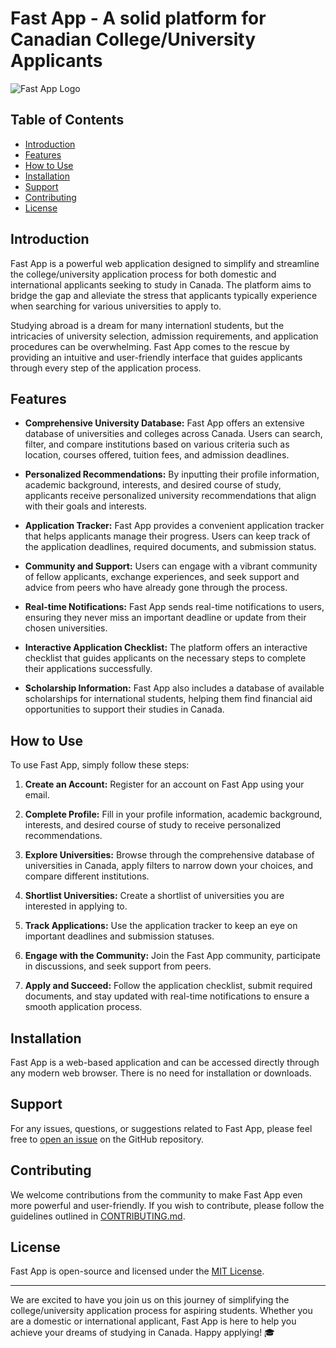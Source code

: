 # Fast App - A solid platform for Canadian College/University Applicants

![Fast App Logo](logo.png)

## Table of Contents
- [Introduction](#introduction)
- [Features](#features)
- [How to Use](#how-to-use)
- [Installation](#installation)
- [Support](#support)
- [Contributing](#contributing)
- [License](#license)

## Introduction

Fast App is a powerful web application designed to simplify and streamline the college/university application process for both domestic and international applicants seeking to study in Canada. The platform aims to bridge the gap and alleviate the stress that applicants typically experience when searching for various universities to apply to.

Studying abroad is a dream for many internationl students, but the intricacies of university selection, admission requirements, and application procedures can be overwhelming. Fast App comes to the rescue by providing an intuitive and user-friendly interface that guides applicants through every step of the application process.

## Features

- **Comprehensive University Database:** Fast App offers an extensive database of universities and colleges across Canada. Users can search, filter, and compare institutions based on various criteria such as location, courses offered, tuition fees, and admission deadlines.

- **Personalized Recommendations:** By inputting their profile information, academic background, interests, and desired course of study, applicants receive personalized university recommendations that align with their goals and interests.

- **Application Tracker:** Fast App provides a convenient application tracker that helps applicants manage their progress. Users can keep track of the application deadlines, required documents, and submission status.

- **Community and Support:** Users can engage with a vibrant community of fellow applicants, exchange experiences, and seek support and advice from peers who have already gone through the process.

- **Real-time Notifications:** Fast App sends real-time notifications to users, ensuring they never miss an important deadline or update from their chosen universities.

- **Interactive Application Checklist:** The platform offers an interactive checklist that guides applicants on the necessary steps to complete their applications successfully.

- **Scholarship Information:** Fast App also includes a database of available scholarships for international students, helping them find financial aid opportunities to support their studies in Canada.

## How to Use

To use Fast App, simply follow these steps:

1. **Create an Account:** Register for an account on Fast App using your email.

2. **Complete Profile:** Fill in your profile information, academic background, interests, and desired course of study to receive personalized recommendations.

3. **Explore Universities:** Browse through the comprehensive database of universities in Canada, apply filters to narrow down your choices, and compare different institutions.

4. **Shortlist Universities:** Create a shortlist of universities you are interested in applying to.

5. **Track Applications:** Use the application tracker to keep an eye on important deadlines and submission statuses.

6. **Engage with the Community:** Join the Fast App community, participate in discussions, and seek support from peers.

7. **Apply and Succeed:** Follow the application checklist, submit required documents, and stay updated with real-time notifications to ensure a smooth application process.

## Installation

Fast App is a web-based application and can be accessed directly through any modern web browser. There is no need for installation or downloads.

## Support

For any issues, questions, or suggestions related to Fast App, please feel free to [open an issue](link-to-issues) on the GitHub repository.

## Contributing

We welcome contributions from the community to make Fast App even more powerful and user-friendly. If you wish to contribute, please follow the guidelines outlined in [CONTRIBUTING.md](link-to-contributing).

## License

Fast App is open-source and licensed under the [MIT License](link-to-license).

---

We are excited to have you join us on this journey of simplifying the college/university application process for aspiring students. Whether you are a domestic or international applicant, Fast App is here to help you achieve your dreams of studying in Canada. Happy applying! 🎓

<!---
fastapp-connect01/fastapp-connect01 is a ✨ special ✨ repository because its `README.md` (this file) appears on your GitHub profile.
You can click the Preview link to take a look at your changes.
--->
